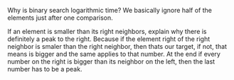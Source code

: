 Why is binary search logarithmic time?
We basically ignore half of the elements just after one comparison.

If an element is smaller than its right neighbors, explain why there is definitely a peak to the right.
Because if the element right of the right neighbor is smaler than the right neighbor, then thats our target,
if not, that means is bigger and the same applies to that number. At the end if every number on the right is bigger than its neighbor on the left, then the last number has to be a peak.

